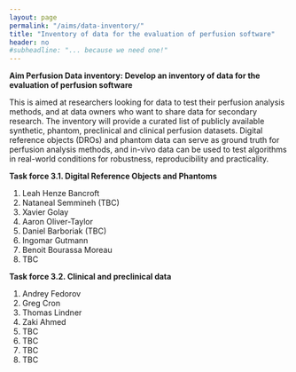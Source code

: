 ```yaml
---
layout: page
permalink: "/aims/data-inventory/"
title: "Inventory of data for the evaluation of perfusion software"
header: no
#subheadline: "... because we need one!"
---
```


**Aim Perfusion Data inventory: Develop an inventory of data for the evaluation of perfusion software** 

This is aimed at researchers looking for data to test their perfusion analysis methods, and at data owners who want to share data for secondary research. The inventory will provide a curated list of publicly available synthetic, phantom, preclinical and clinical perfusion datasets. Digital reference objects (DROs) and phantom data can serve as ground truth for perfusion analysis methods, and in-vivo data can be used to test algorithms in real-world conditions for robustness, reproducibility and practicality.

**Task force 3.1. Digital Reference Objects and Phantoms**

1. Leah Henze Bancroft
2. Nataneal Semmineh (TBC)
3. Xavier Golay
4. Aaron Oliver-Taylor
5. Daniel Barboriak (TBC)
6. Ingomar Gutmann
7. Benoit Bourassa Moreau
8. TBC

**Task force 3.2. Clinical and preclinical data**

1. Andrey Fedorov
2. Greg Cron
3. Thomas Lindner
4. Zaki Ahmed
5. TBC
6. TBC
7. TBC
8. TBC

